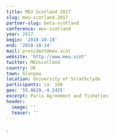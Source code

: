 ```yaml
---
title: MEU Scotland 2017
slug: meu-scotland-2017
partner-slug: beta-scotland
conference: meu-scotland
year: 2017
begin: '2018-10-18'
end: '2018-10-24'
mail: president@meu.scot
website: 'http://www.meu.scot'
twitter: MEUscotland
country: UK
town: Glasgow
location: University of Strathclyde
participants: ca. 100
geo: '55.8619,-4.2425'
excerpt: Paris Agreement and fisheries
header:
  image: ''
  teaser: ''
---
```

.
